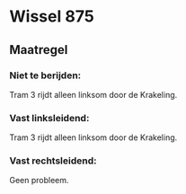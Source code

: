 # Wissel 875
## Maatregel
### Niet te berijden:
Tram 3 rijdt alleen linksom door de Krakeling.
### Vast linksleidend:
Tram 3 rijdt alleen linksom door de Krakeling.
### Vast rechtsleidend:
Geen probleem.